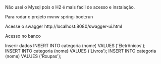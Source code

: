 Não usei o Mysql pois o H2 é mais facil de acesso e instalação.

Para rodar o projeto
mvnw spring-boot:run

Acesse o swagger
http://localhost:8080/swagger-ui.html

Acesso no banco

<!-- imagem -->

Inserir dados
INSERT INTO categoria (nome) VALUES ('Eletrônicos');
INSERT INTO categoria (nome) VALUES ('Livros');
INSERT INTO categoria (nome) VALUES ('Roupas');

